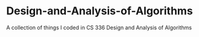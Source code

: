 # Design-and-Analysis-of-Algorithms
A collection of things I coded in CS 336 Design and Analysis of Algorithms
